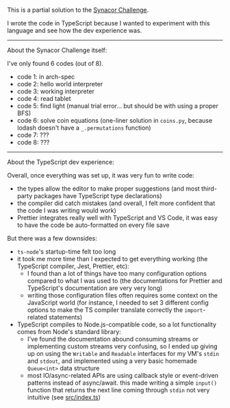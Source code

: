 This is a partial solution to the [Synacor Challenge](https://challenge.synacor.com/).

I wrote the code in TypeScript because I wanted to experiment with this language and see how the dev experience was.

---

About the Synacor Challenge itself:

I've only found 6 codes (out of 8).

- code 1: in arch-spec
- code 2: hello world interpreter
- code 3: working interpreter
- code 4: read tablet
- code 5: find light (manual trial error... but should be with using a proper BFS)
- code 6: solve coin equations (one-liner solution in `coins.py`, because lodash doesn't have a `_.permutations` function)
- code 7: ???
- code 8: ???

---

About the TypeScript dev experience:

Overall, once everything was set up, it was very fun to write code:

- the types allow the editor to make proper suggestions (and most third-party packages have TypeScript type declarations)
- the compiler did catch mistakes (and overall, I felt more confident that the code I was writing would work)
- Prettier integrates really well with TypeScript and VS Code, it was easy to have the code be auto-formatted on every file save


But there was a few downsides:

- `ts-node`'s startup-time felt too long
- it took me more time than I expected to get everything working (the TypeScript compiler, Jest, Prettier, etc):
    - I found than a lot of things have too many configuration options compared to what I was used to (the documentations for Prettier and TypeScript's documentation are very very long)
    - writing those configuration files often requires some context on the JavaScript world (for instance, I needed to set 3 different config options to make the TS compiler translate correctly the `import`-related statements)
- TypeScript compiles to Node.js-compatible code, so a lot functionality comes from Node's standard library:
    - I've found the documentation abound consuming streams or implementing custom streams very confusing, so I ended up giving up on using the `Writable` and `Readable` interfaces for my VM's `stdin` and `stdout`, and implemented using a very basic homemade `Queue<int>` data structure
    - most IO/async-related APIs are using callback style or event-driven patterns instead of async/await. this made writing a simple `input()` function that returns the next line coming through `stdin` not very intuitive (see [src/index.ts](src/index.ts))

